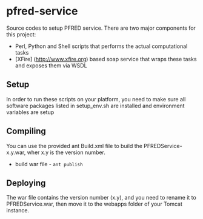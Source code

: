 pfred-service
=============

Source codes to setup PFRED service. There are two major components for this project:
* Perl, Python and Shell scripts that performs the actual computational tasks
* [XFire] (http://www.xfire.org) based soap service that wraps these tasks and exposes them via WSDL

Setup 
---------
In order to run these scripts on your platform, you need to make sure all software packages listed in setup_env.sh 
are installed and environment variables are setup

Compiling
---------

You can use the provided ant Build.xml file to build the PFREDService-x.y.war, wher x.y is the version number.

* build war file - `ant publish`

Deploying
--------

The war file contains the version number (x.y), and you need to rename it to PFREDService.war, then
move it to the webapps folder of your Tomcat instance.
